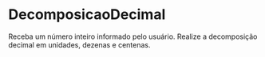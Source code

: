 # DecomposicaoDecimal
Receba um número inteiro informado pelo usuário. Realize a decomposição decimal em unidades, dezenas e centenas.
